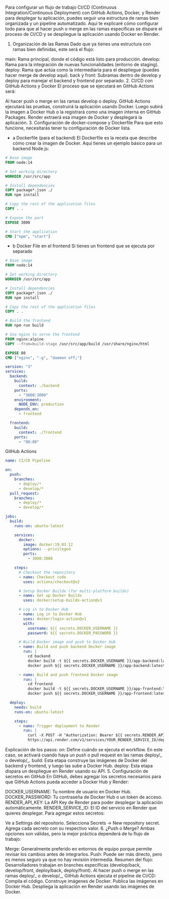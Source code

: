 Para configurar un flujo de trabajo CI/CD (Continuous Integration/Continuous Deployment) con GitHub Actions, Docker, y Render para desplegar tu aplicación, puedes seguir una estructura de ramas bien organizada y un pipeline automatizado. Aquí te explicaré cómo configurar todo para que al hacer push o merge en las ramas específicas se dispare el proceso de CI/CD y se despliegue la aplicación usando Docker en Render.

1. Organización de las Ramas
   Dado que ya tienes una estructura con ramas bien definidas, este será el flujo:

main: Rama principal, donde el código está listo para producción.
develop: Rama para la integración de nuevas funcionalidades (entorno de staging).
deploy: Rama que actúa como la intermediaria para el despliegue (puedes hacer merge de develop aquí).
back y front: Subramas dentro de develop y deploy para manejar el backend y frontend por separado. 2. CI/CD con GitHub Actions y Docker
El proceso que se ejecutará en GitHub Actions será:

Al hacer push o merge en las ramas develop o deploy.
GitHub Actions ejecutará las pruebas, construirá la aplicación usando Docker.
Luego subirá la imagen a Docker Hub o la registrará como una imagen interna en GitHub Packages.
Render extraerá esa imagen de Docker y desplegará la aplicación. 3. Configuración de docker-compose y Dockerfile
Para que esto funcione, necesitarás tener tu configuración de Docker lista.

- a Dockerfile (para el backend)
  El Dockerfile es la receta que describe cómo crear la imagen de Docker. Aquí tienes un ejemplo básico para un backend Node.js:

```DockerFile
# Base image
FROM node:14

# Set working directory
WORKDIR /usr/src/app

# Install dependencies
COPY package*.json ./
RUN npm install

# Copy the rest of the application files
COPY . .

# Expose the port
EXPOSE 3000

# Start the application
CMD ["npm", "start"]
```

- b Docker File en el frontend
  Si tienes un frontend que se ejecuta por separado

```dockerfile
# Base image
FROM node:14

# Set working directory
WORKDIR /usr/src/app

# Install dependencies
COPY package*.json ./
RUN npm install

# Copy the rest of the application files
COPY . .

# Build the frontend
RUN npm run build

# Use nginx to serve the frontend
FROM nginx:alpine
COPY --from=build-stage /usr/src/app/build /usr/share/nginx/html

EXPOSE 80
CMD ["nginx", "-g", "daemon off;"]

```

```yaml
version: "3"
services:
  backend:
    build:
      context: ./backend
    ports:
      - "3000:3000"
    environment:
      NODE_ENV: production
    depends_on:
      - frontend

  frontend:
    build:
      context: ./frontend
    ports:
      - "80:80"
```

GitHub Actions

```yaml
name: CI/CD Pipeline

on:
  push:
    branches:
      - deploy/*
      - develop/*
  pull_request:
    branches:
      - deploy/*
      - develop/*

jobs:
  build:
    runs-on: ubuntu-latest

    services:
      docker:
        image: docker:19.03.12
        options: --privileged
        ports:
          - 3000:3000

    steps:
      # Checkout the repository
      - name: Checkout code
        uses: actions/checkout@v2

      # Setup Docker Buildx (for multi-platform builds)
      - name: Set up Docker Buildx
        uses: docker/setup-buildx-action@v1

      # Log in to Docker Hub
      - name: Log in to Docker Hub
        uses: docker/login-action@v1
        with:
          username: ${{ secrets.DOCKER_USERNAME }}
          password: ${{ secrets.DOCKER_PASSWORD }}

      # Build Docker image and push to Docker Hub
      - name: Build and push backend Docker image
        run: |
          cd backend
          docker build -t ${{ secrets.DOCKER_USERNAME }}/app-backend:latest .
          docker push ${{ secrets.DOCKER_USERNAME }}/app-backend:latest

      - name: Build and push frontend Docker image
        run: |
          cd frontend
          docker build -t ${{ secrets.DOCKER_USERNAME }}/app-frontend:latest .
          docker push ${{ secrets.DOCKER_USERNAME }}/app-frontend:latest

  deploy:
    needs: build
    runs-on: ubuntu-latest

    steps:
      - name: Trigger deployment to Render
        run: |
          curl -X POST -H "Authorization: Bearer ${{ secrets.RENDER_API_KEY }}" \
          https://api.render.com/v1/services/YOUR_RENDER_SERVICE_ID/deploys
```

Explicación de los pasos:
on: Define cuándo se ejecuta el workflow. En este caso, se activará cuando haya un push o pull request en las ramas deploy/_ o develop/_.
build: Esta etapa construye las imágenes de Docker del backend y frontend, y luego las sube a Docker Hub.
deploy: Esta etapa dispara un despliegue en Render usando su API. 5. Configuración de secretos en GitHub
En GitHub, debes agregar los secretos necesarios para que GitHub Actions pueda acceder a Docker Hub y Render:

DOCKER_USERNAME: Tu nombre de usuario en Docker Hub.
DOCKER_PASSWORD: Tu contraseña de Docker Hub o un token de acceso.
RENDER_API_KEY: La API Key de Render para poder desplegar la aplicación automáticamente.
RENDER_SERVICE_ID: El ID del servicio en Render que quieres desplegar.
Para agregar estos secretos:

Ve a Settings del repositorio.
Selecciona Secrets -> New repository secret.
Agrega cada secreto con su respectivo valor. 6. ¿Push o Merge?
Ambas opciones son válidas, pero la mejor práctica dependerá de tu flujo de trabajo:

Merge: Generalmente preferido en entornos de equipo porque permite revisar los cambios antes de integrarlos.
Push: Puede ser más directo, pero es menos seguro ya que no hay revisión intermedia.
Resumen del flujo:
Desarrolladores trabajan en branches específicas (develop/back, develop/front, deploy/back, deploy/front).
Al hacer push o merge en las ramas deploy/_ o develop/_, GitHub Actions ejecuta el pipeline de CI/CD:
Compila el código.
Construye imágenes de Docker.
Publica las imágenes en Docker Hub.
Despliega la aplicación en Render usando las imágenes de Docker.
